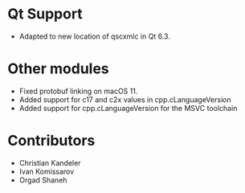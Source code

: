 # Qt Support
* Adapted to new location of qscxmlc in Qt 6.3.

# Other modules
* Fixed protobuf linking on macOS 11.
* Added support for c17 and c2x values in cpp.cLanguageVersion
* Added support for cpp.cLanguageVersion for the MSVC toolchain

# Contributors
* Christian Kandeler
* Ivan Komissarov
* Orgad Shaneh
